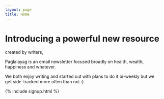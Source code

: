 ```yaml
---
layout: page
title: Home
---
```


# Introducing a powerful new resource
created by writers,

Paglalayag is an email newsletter focused broadly on health, wealth, happiness and whatever.  

We both enjoy writing and started out with plans to do it bi-weekly but we get side-tracked more often than not :)

{% include signup.html %} 
